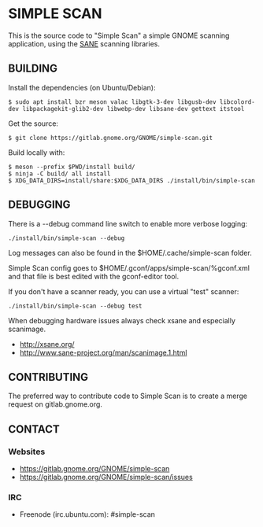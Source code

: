 # SIMPLE SCAN

This is the source code to "Simple Scan" a simple GNOME scanning application,
using the [SANE](http://sane-project.org/) scanning libraries.

## BUILDING

Install the dependencies (on Ubuntu/Debian):
```
$ sudo apt install bzr meson valac libgtk-3-dev libgusb-dev libcolord-dev libpackagekit-glib2-dev libwebp-dev libsane-dev gettext itstool
```

Get the source:
```
$ git clone https://gitlab.gnome.org/GNOME/simple-scan.git
```

Build locally with:
```
$ meson --prefix $PWD/install build/
$ ninja -C build/ all install
$ XDG_DATA_DIRS=install/share:$XDG_DATA_DIRS ./install/bin/simple-scan
```

## DEBUGGING

There is a --debug command line switch to enable more verbose logging:
```
./install/bin/simple-scan --debug
```

Log messages can also be found in the $HOME/.cache/simple-scan folder.

Simple Scan config goes to $HOME/.gconf/apps/simple-scan/%gconf.xml
and that file is best edited with the gconf-editor tool.

If you don't have a scanner ready, you can use a virtual "test" scanner:
```
./install/bin/simple-scan --debug test
```

When debugging hardware issues always check xsane and especially scanimage.

* http://xsane.org/
* http://www.sane-project.org/man/scanimage.1.html

## CONTRIBUTING

The preferred way to contribute code to Simple Scan is
to create a merge request on gitlab.gnome.org.

## CONTACT

### Websites
* https://gitlab.gnome.org/GNOME/simple-scan
* https://gitlab.gnome.org/GNOME/simple-scan/issues

### IRC
* Freenode (irc.ubuntu.com): #simple-scan
